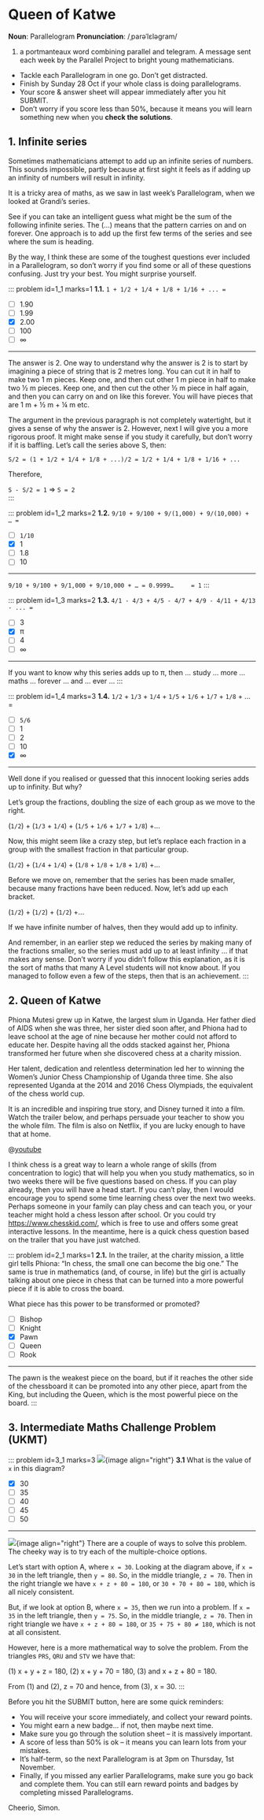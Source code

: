 # Queen of Katwe

<div class="dictionary">

__Noun__: Parallelogram
__Pronunciation__: /ˌparəˈlɛləɡram/

1. a portmanteaux word combining parallel and telegram. A message sent each
week by the Parallel Project to bright young mathematicians.

</div>

*	Tackle each Parallelogram in one go. Don’t get distracted.
*	Finish by Sunday 28 Oct if your whole class is doing parallelograms.  
*	Your score & answer sheet will appear immediately after you hit SUBMIT.
*	Don’t worry if you score less than 50%, because it means you will learn something new when you __check the solutions__.


## 1. Infinite series

Sometimes mathematicians attempt to add up an infinite series of numbers. This sounds impossible, partly because at first sight it feels as if adding up an infinity of numbers will result in infinity.  

It is a tricky area of maths, as we saw in last week’s Parallelogram, when we looked at Grandi’s series.  

See if you can take an intelligent guess what might be the sum of the following infinite series. The (…) means that the pattern carries on and on forever. One approach is to add up the first few terms of the series and see where the sum is heading.  

By the way, I think these are some of the toughest questions ever included in a Parallelogram, so don’t worry if you find some or all of these questions confusing. Just try your best. You might surprise yourself.

::: problem id=1_1 marks=1
__1.1.__ `1 + 1/2 + 1/4 + 1/8 + 1/16 + ... =`

* [ ] 1.90
* [ ] 1.99
* [x] 2.00
* [ ] 100
* [ ] ∞

---

The answer is 2. One way to understand why the answer is 2 is to start by imagining a piece of string that is 2 metres long. You can cut it in half to make two 1 m pieces. Keep one, and then cut other 1 m piece in half to make two ½ m pieces. Keep one, and then cut the other ½ m piece in half again, and then you can carry on and on like this forever. You will have pieces that are 1 m + ½ m + ¼ m etc.

The argument in the previous paragraph is not completely watertight, but it gives a sense of why the answer is 2. However, next I will give you a more rigorous proof. It might make sense if you study it carefully, but don’t worry if it is baffling. Let’s call the series above S, then:

`S/2 = (1 + 1/2 + 1/4 + 1/8 + ...)/2 = 1/2 + 1/4 + 1/8 + 1/16 + ...`

Therefore,

`S - S/2 = 1` => `S = 2`  
:::

::: problem id=1_2 marks=2
__1.2.__ `9/10 + 9/100 + 9/(1,000) + 9/(10,000) + … =`

* [ ] `1/10`
* [x] 1
* [ ] 1.8
* [ ] 10

---

`9/10 + 9/100 + 9/1,000 + 9/10,000 + … = 0.9999…	 = 1`
:::

::: problem id=1_3 marks=2
__1.3.__ `4/1 - 4/3 + 4/5 - 4/7 + 4/9 - 4/11 + 4/13 - ... =`

* [ ] 3
* [x] π
* [ ] 4
* [ ] ∞

---

If you want to know why this series adds up to π, then … study … more … maths … forever … and … ever …
:::

::: problem id=1_4 marks=3
__1.4.__ `1/2` + `1/3` + `1/4` + `1/5` + `1/6` + `1/7` + `1/8` + ... =

* [ ] `5/6`
* [ ] 1
* [ ] 2
* [ ] 10
* [x] ∞

---

Well done if you realised or guessed that this innocent looking series adds up to infinity. But why?  

Let’s group the fractions, doubling the size of each group as we move to the right.  

(`1/2`) + (`1/3` + `1/4`) + (`1/5` + `1/6` + `1/7` + `1/8`) +...  

Now, this might seem like a crazy step, but let’s replace each fraction in a group with the smallest fraction in that particular group.  

(`1/2`) + (`1/4` + `1/4`) + (`1/8` + `1/8` + `1/8` + `1/8`) +...  

Before we move on, remember that the series has been made smaller, because many fractions have been reduced. Now, let’s add up each bracket.  

(`1/2`) + (`1/2`) + (`1/2`) +...  

If we have infinite number of halves, then they would add up to infinity.  

And remember, in an earlier step we reduced the series by making many of the fractions smaller, so the series must add up to at least infinity … if that makes any sense. Don’t worry if you didn’t follow this explanation, as it is the sort of maths that many A Level students will not know about. If you managed to follow even a few of the steps, then that is an achievement.
:::


## 2. Queen of Katwe

Phiona Mutesi grew up in Katwe, the largest slum in Uganda. Her father died of AIDS when she was three, her sister died soon after, and Phiona had to leave school at the age of nine because her mother could not afford to educate her. Despite having all the odds stacked against her, Phiona transformed her future when she discovered chess at a charity mission.  

Her talent, dedication and relentless determination led her to winning the Women’s Junior Chess Championship of Uganda three time. She also represented Uganda at the 2014 and 2016 Chess Olympiads, the equivalent of the chess world cup.  

It is an incredible and inspiring true story, and Disney turned it into a film. Watch the trailer below, and perhaps persuade your teacher to show you the whole film. The film is also on Netflix, if you are lucky enough to have that at home.  

@[youtube](z4l3-_yub5A?rel=0)

I think chess is a great way to learn a whole range of skills (from concentration to logic) that will help you when you study mathematics, so in two weeks there will be five questions based on chess. If you can play already, then you will have a head start. If you can’t play, then I would encourage you to spend some time learning chess over the next two weeks. Perhaps someone in your family can play chess and can teach you, or your teacher might hold a chess lesson after school. Or you could try https://www.chesskid.com/, which is free to use and offers some great interactive lessons. In the meantime, here is a quick chess question based on the trailer that you have just watched.

::: problem id=2_1 marks=1
__2.1.__ In the trailer, at the charity mission, a little girl tells Phiona: “In chess, the small one can become the big one.” The same is true in mathematics (and, of course, in life) but the girl is actually talking about one piece in chess that can be turned into a more powerful piece if it is able to cross the board.  

What piece has this power to be transformed or promoted?

* [ ] Bishop
* [ ] Knight
* [x] Pawn
* [ ] Queen
* [ ] Rook

---

The pawn is the weakest piece on the board, but if it reaches the other side of the chessboard it can be promoted into any other piece, apart from the King, but including the Queen, which is the most powerful piece on the board.
:::


## 3.	Intermediate Maths Challenge Problem (UKMT)
<!--- (2011) Q7 --->

::: problem id=3_1 marks=3
![](/resources/9-06-queen-of-katwe/3-triangles-question.jpg){image align="right"}
__3.1__ What is the value of `x` in this diagram?

* [x] 30
* [ ] 35
* [ ] 40
* [ ] 45
* [ ] 50

---
![](/resources/9-06-queen-of-katwe/3-triangles-amswer.jpg){image align="right"}
There are a couple of ways to solve this problem. The cheeky way is to try each of the multiple-choice options.  

Let’s start with option A, where `x = 30`. Looking at the diagram above, if `x = 30` in the left triangle, then `y = 80`. So, in the middle triangle, `z = 70`. Then in the right triangle we have `x + z + 80 = 180`, or `30 + 70 + 80 = 180`, which is all nicely consistent.  

But, if we look at option B, where `x = 35`, then we run into a problem. If `x = 35` in the left triangle, then `y = 75`. So, in the middle triangle, `z = 70`. Then in right triangle we have `x + z + 80 = 180`, or `35 + 75 + 80 ≠ 180`, which is not at all consistent.  

However, here is a more mathematical way to solve the problem. From the triangles `PRS`, `QRU` and `STV` we have that:

(1) x + y + z = 180,
(2) x + y + 70 = 180,
(3) and x + z + 80 = 180.

From (1) and (2), z = 70 and hence, from (3), x = 30.
:::

Before you hit the SUBMIT button, here are some quick reminders:

*	You will receive your score immediately, and collect your reward points.
*	You might earn a new badge... if not, then maybe next time.
*	Make sure you go through the solution sheet – it is massively important.
*	A score of less than 50% is ok – it means you can learn lots from your mistakes.
*	It’s half-term, so the next Parallelogram is at 3pm on Thursday, 1st November.
*	Finally, if you missed any earlier Parallelograms, make sure you go back and complete them. You can still earn reward points and badges by completing missed Parallelograms.

Cheerio,
Simon.

